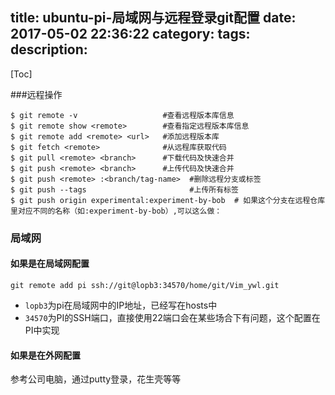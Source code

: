 title: ubuntu-pi-局域网与远程登录git配置
date: 2017-05-02 22:36:22
category:
tags:
description:
---
[Toc]

###远程操作

```
$ git remote -v                   #查看远程版本库信息
$ git remote show <remote>        #查看指定远程版本库信息
$ git remote add <remote> <url>   #添加远程版本库
$ git fetch <remote>              #从远程库获取代码
$ git pull <remote> <branch>      #下载代码及快速合并
$ git push <remote> <branch>      #上传代码及快速合并
$ git push <remote> :<branch/tag-name>  #删除远程分支或标签
$ git push --tags                       #上传所有标签
$ git push origin experimental:experiment-by-bob  # 如果这个分支在远程仓库里对应不同的名称（如:experiment-by-bob）,可以这么做： 
```

### 局域网

#### 如果是在局域网配置
```
git remote add pi ssh://git@lopb3:34570/home/git/Vim_ywl.git 
```
* `lopb3`为pi在局域网中的IP地址，已经写在hosts中
* `34570`为PI的SSH端口，直接使用22端口会在某些场合下有问题，这个配置在PI中实现

#### 如果是在外网配置

参考公司电脑，通过putty登录，花生壳等等

